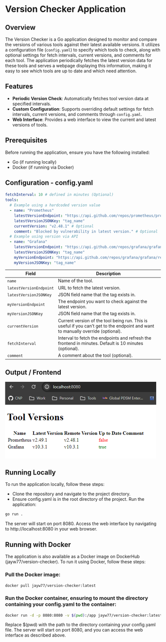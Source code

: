 # Version Checker Application

## Overview

The Version Checker is a Go application designed to monitor and compare the versions of various tools against their latest available versions.
It utilizes a configuration file (`config.yaml`) to specify which tools to check, along with optional settings for fetch intervals, current versions,
and comments for each tool. The application periodically fetches the latest version data for these tools and serves a webpage displaying this information,
making it easy to see which tools are up to date and which need attention.

## Features

- **Periodic Version Check**: Automatically fetches tool version data at specified intervals.
- **Custom Configuration**: Supports overriding default settings for fetch intervals, current versions, and comments through `config.yaml`.
- **Web Interface**: Provides a web interface to view the current and latest versions of tools.

## Prerequisites

Before running the application, ensure you have the following installed:

- Go (if running locally)
- Docker (if running via Docker)

## Configuration - config.yaml

```yaml
fetchInterval: 10 # defined in minutes (Optional)
tools:
  # Example using a hardcoded version value
  - name: "Prometheus"
    latestVersionEndpoint: "https://api.github.com/repos/prometheus/prometheus/releases/latest"
    latestVersionJSONKey: "tag_name"
    currentVersion: "v2.48.1" # Optional
    comment: "Blocked by vulnerability in latest version." # Optional
  # Example using version via API
  - name: "Grafana"
    latestVersionEndpoint: "https://api.github.com/repos/grafana/grafana/releases/latest"
    latestVersionJSONKey: "tag_name"
    myVersionEndpoint: "https://api.github.com/repos/grafana/grafana/releases/latest"
    myVersionJSONKey: "tag_name"
```

| Field                   | Description                                                                                                                      |
| ----------------------- | -------------------------------------------------------------------------------------------------------------------------------- |
| `name`                  | Name of the tool.                                                                                                                |
| `latestVersionEndpoint` | URL to fetch the latest version.                                                                                                 |
| `latestVersionJSONKey`  | JSON field name that the tag exists in.                                                                                          |
| `myVersionEndpoint`     | The endpoint you want to check against the latest version.                                                                       |
| `myVersionJSONKey`      | JSON field name that the tag exists in.                                                                                          |
| `currentVersion`        | Current version of the tool being run. This is useful if you can't get to the endpoint and want to manually override (optional). |
| `fetchInterval`         | Interval to fetch the endpoints and refresh the frontend in minutes. Default is 10 minutes (optional).                           |
| `comment`               | A comment about the tool (optional).                                                                                             |

## Output / Frontend

![frontend](./images/tool-versions.png)

## Running Locally

To run the application locally, follow these steps:

- Clone the repository and navigate to the project directory.
- Ensure config.yaml is in the root directory of the project.
  Run the application:

```bash
go run .
```

The server will start on port 8080. Access the web interface by navigating to http://localhost:8080 in your web browser.

## Running with Docker

The application is also available as a Docker image on DockerHub (jayw77/version-checker). To run it using Docker, follow these steps:

### Pull the Docker image:

`docker pull jayw77/version-checker:latest`

### Run the Docker container, ensuring to mount the directory containing your config.yaml to the container:

```bash
docker run -d -p 8080:8080 -v $(pwd):/app jayw77/version-checker:latest
```

Replace $(pwd) with the path to the directory containing your config.yaml file. The server will start on port 8080, and you can access the web interface as described above.
